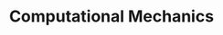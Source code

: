 ---
title: Computational Mechanics
description: Posts covering Statics, Dynamics, the Finite Element Method (FEM), and related concepts in computational mechanics.
image:

# Badge style
style:
    background: "#2a9d8f"
    color: "#fff"
---